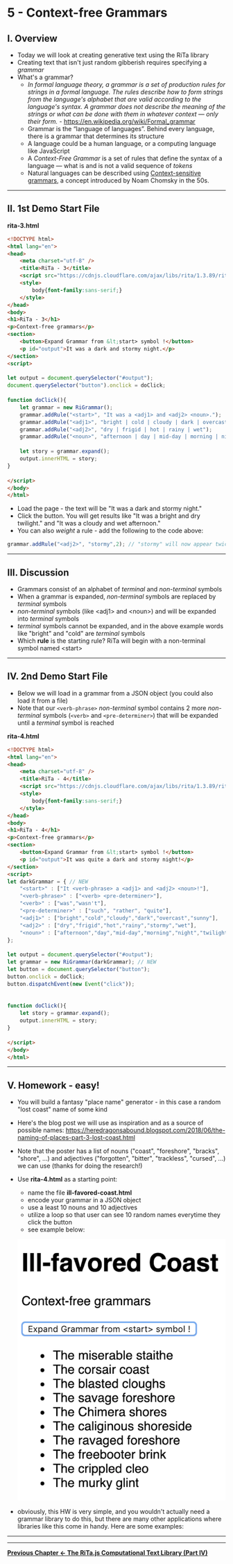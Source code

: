 # 5 - Context-free Grammars

## I. Overview

- Today we will look at creating generative text using the RiTa library
- Creating text that isn't just random gibberish requires specifying a *grammar*
- What's a grammar? 
  - *In formal language theory, a grammar is a set of production rules for strings in a formal language. The rules describe how to form strings from the language's alphabet that are valid according to the language's syntax. A grammar does not describe the meaning of the strings or what can be done with them in whatever context — only their form.* - https://en.wikipedia.org/wiki/Formal_grammar
  - Grammar is the “language of languages”. Behind every language, there is a grammar that determines its structure
  - A language could be a human language, or a computing language like JavaScript
  - A *Context-Free Grammar* is a set of rules that define the syntax of a language — what is and is not a valid sequence of *tokens*
  - Natural languages can be described using [Context-sensitive grammars](https://en.wikipedia.org/wiki/Context-sensitive_grammar), a concept introduced by Noam Chomsky in the 50s.

<hr>

## II. 1st Demo Start File


**rita-3.html**

```html
<!DOCTYPE html>
<html lang="en">
<head>
	<meta charset="utf-8" />
	<title>RiTa - 3</title>
	<script src="https://cdnjs.cloudflare.com/ajax/libs/rita/1.3.89/rita-full.js"></script>
	<style>
		body{font-family:sans-serif;}
	</style>
</head>
<body>
<h1>RiTa - 3</h1>
<p>Context-free grammars</p>
<section>
	<button>Expand Grammar from &lt;start> symbol !</button>
	<p id="output">It was a dark and stormy night.</p>
</section>
<script>

let output = document.querySelector("#output");
document.querySelector("button").onclick = doClick;

function doClick(){
	let grammar = new RiGrammar();
	grammar.addRule("<start>", "It was a <adj1> and <adj2> <noun>.");
	grammar.addRule("<adj1>", "bright | cold | cloudy | dark | overcast | sunny");
	grammar.addRule("<adj2>", "dry | frigid | hot | rainy | wet");
	grammar.addRule("<noun>", "afternoon | day | mid-day | morning | night | twilight");

	let story = grammar.expand();
	output.innerHTML = story;
}

</script>
</body>
</html>
```

- Load the page - the text will be "It was a dark and stormy night."
- Click the button. You will get results like "It was a bright and dry twilight." and "It was a cloudy and wet afternoon."
- You can also *weight* a rule - add the following to the code above:

```js
grammar.addRule("<adj2>", "stormy",2); // "stormy" will now appear twice as often as the other <adj2> options
```

<hr>

## III. Discussion

- Grammars consist of an alphabet of *terminal* and *non-terminal* symbols
- When a grammar is expanded, *non-terminal* symbols are replaced by *terminal* symbols
- *non-terminal* symbols (like &lt;adj1> and &lt;noun>) and will be expanded into *terminal* symbols
- *terminal* symbols cannot be expanded, and in the above example words like "bright" and "cold" are *terminal* symbols 
- Which **rule** is the starting rule? RiTa will begin with a non-terminal symbol named &lt;start>

<hr>

## IV. 2nd Demo Start File

- Below we will load in a grammar from a JSON object (you could also load it from a file)
- Note that our `<verb-phrase>` *non-terminal* symbol contains 2 more *non-terminal* symbols (`<verb>` and `<pre-determiner>`) that will be expanded until a *terminal* symbol is reached

**rita-4.html**

```html
<!DOCTYPE html>
<html lang="en">
<head>
	<meta charset="utf-8" />
	<title>RiTa - 4</title>
	<script src="https://cdnjs.cloudflare.com/ajax/libs/rita/1.3.89/rita-full.js"></script>
	<style>
		body{font-family:sans-serif;}
	</style>
</head>
<body>
<h1>RiTa - 4</h1>
<p>Context-free grammars</p>
<section>
	<button>Expand Grammar from &lt;start> symbol !</button>
	<p id="output">It was quite a dark and stormy night!</p>
</section>
<script>
let darkGrammar = { // NEW
	"<start>" : ["It <verb-phrase> a <adj1> and <adj2> <noun>!"],
	"<verb-phrase>" : ["<verb> <pre-determiner>"],
	"<verb>" : ["was","wasn't"],
	"<pre-determiner>" : ["such", "rather", "quite"],
	"<adj1>" : ["bright","cold","cloudy","dark","overcast","sunny"],
	"<adj2>" : ["dry","frigid","hot","rainy","stormy","wet"],
	"<noun>" : ["afternoon","day","mid-day","morning","night","twilight"]
};

let output = document.querySelector("#output");
let grammar = new RiGrammar(darkGrammar); // NEW
let button = document.querySelector("button");
button.onclick = doClick;
button.dispatchEvent(new Event("click"));


function doClick(){
	let story = grammar.expand();
	output.innerHTML = story;
}

</script>
</body>
</html>
```

<hr>

## V. Homework - easy!

- You will build a fantasy "place name" generator - in this case a random "lost coast" name of some kind
- Here's the blog post we will use as inspiration and as a source of possible names: https://heredragonsabound.blogspot.com/2018/06/the-naming-of-places-part-3-lost-coast.html
- Note that the poster has a list of nouns ("coast", "foreshore", "bracks", "shore", ...) and adjectives ("forgotten", "bitter", "trackless", "cursed", ...) we can use (thanks for doing the research!)
- Use **rita-4.html** as a starting point:
  - name the file **ill-favored-coast.html**
  - encode your grammar in a JSON object
  - use a least 10 nouns and 10 adjectives
  - utilize a loop so that user can see 10 random names everytime they click the button
  - see example below:
  
  ![screenshot](./_images/text-14.png)

 - obviously, this HW is very simple, and you wouldn't actually need a grammar library to do this, but there are many other applications where libraries like this come in handy. Here are some examples:

<hr><hr>

**[Previous Chapter <-  The RiTa.js Computational Text Library (Part IV)](text-4.md)**
